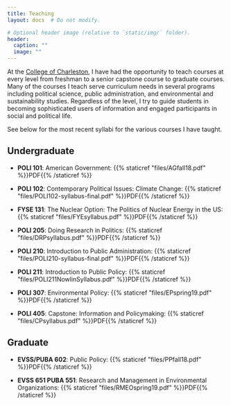```yaml
---
title: Teaching
layout: docs  # Do not modify.

# Optional header image (relative to `static/img/` folder).
header:
  caption: ""
  image: ""
---
```


At the [College of Charleston](http://cofc.edu/), I have had the opportunity to teach courses at every level from freshman to a senior capstone course to graduate courses. Many of the courses I teach serve curriculum needs in several programs including political science, public administration, and environmental and sustainability studies. Regardless of the level, I try to guide students in becoming sophisticated users of information and engaged participants in social and political life.

See below for the most recent syllabi for the various courses I have taught. 

## Undergraduate 

* **POLI 101**: American Government: {{% staticref "files/AGfall18.pdf" %}}PDF{{% /staticref %}}

* **POLI 102**: Contemporary Political Issues: Climate Change: {{% staticref "files/POLI102-syllabus-final.pdf" %}}PDF{{% /staticref %}} 

* **FYSE 131**: The Nuclear Option: The Politics of Nuclear Energy in the US: {{% staticref "files/FYEsyllabus.pdf" %}}PDF{{% /staticref %}}

* **POLI 205**: Doing Research in Politics: {{% staticref "files/DRPsyllabus.pdf" %}}PDF{{% /staticref %}}

* **POLI 210**: Introduction to Public Administration: {{% staticref "files/POLI210-syllabus-final.pdf" %}}PDF{{% /staticref %}} 

* **POLI 211**: Introduction to Public Policy: {{% staticref "files/POLI211NowlinSyllabus.pdf" %}}PDF{{% /staticref %}}

* **POLI 307**: Environmental Policy: {{% staticref "files/EPspring19.pdf" %}}PDF{{% /staticref %}}

* **POLI 405**: Capstone: Information and Policymaking: {{% staticref "files/CPsyllabus.pdf" %}}PDF{{% /staticref %}}

## Graduate 

* **EVSS/PUBA 602**: Public Policy: {{% staticref "files/PPfall18.pdf" %}}PDF{{% /staticref %}} 

* **EVSS 651 PUBA 551**: Research and Management in Environmental Organizations: {{% staticref "files/RMEOspring19.pdf" %}}PDF{{% /staticref %}} 

